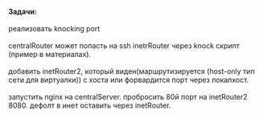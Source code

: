 <b>Задачи:</b><br><br>
реализовать knocking port<br>
<br>
centralRouter может попасть на ssh inetrRouter через knock скрипт (пример в материалах).<br>
<br>
добавить inetRouter2, который виден(маршрутизируется (host-only тип сети для виртуалки)) с хоста или форвардится порт через локалхост.<br>
<br>
запустить nginx на centralServer.
пробросить 80й порт на inetRouter2 8080.
дефолт в инет оставить через inetRouter.
